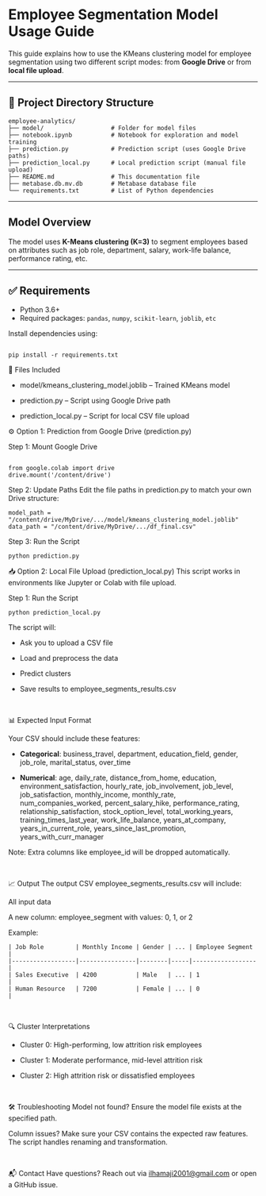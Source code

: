 # Employee Segmentation Model Usage Guide

This guide explains how to use the KMeans clustering model for employee segmentation using two different script modes: from **Google Drive** or from **local file upload**.

---

## 📁 Project Directory Structure
```
employee-analytics/
├── model/                   # Folder for model files
├── notebook.ipynb           # Notebook for exploration and model training
├── prediction.py            # Prediction script (uses Google Drive paths)
├── prediction_local.py      # Local prediction script (manual file upload)
├── README.md                # This documentation file
├── metabase.db.mv.db        # Metabase database file
└── requirements.txt         # List of Python dependencies
```
---

## Model Overview

The model uses **K-Means clustering (K=3)** to segment employees based on attributes such as job role, department, salary, work-life balance, performance rating, etc.

---

## ✅ Requirements

- Python 3.6+
- Required packages: `pandas`, `numpy`, `scikit-learn`, `joblib`, `etc`

Install dependencies using:

```

pip install -r requirements.txt

```
📂 Files Included

- model/kmeans_clustering_model.joblib – Trained KMeans model

- prediction.py – Script using Google Drive path

- prediction_local.py – Script for local CSV file upload



⚙️ Option 1: Prediction from Google Drive (prediction.py) 

Step 1: Mount Google Drive

```

from google.colab import drive
drive.mount('/content/drive')

```
Step 2: Update Paths
Edit the file paths in prediction.py to match your own Drive structure:
```
model_path = "/content/drive/MyDrive/.../model/kmeans_clustering_model.joblib"
data_path = "/content/drive/MyDrive/.../df_final.csv"

```
Step 3: Run the Script
```
python prediction.py

```
📥 Option 2: Local File Upload (prediction_local.py)
This script works in environments like Jupyter or Colab with file upload.

Step 1: Run the Script
```
python prediction_local.py

```
The script will:

- Ask you to upload a CSV file

- Load and preprocess the data

- Predict clusters

- Save results to employee_segments_results.csv
  
<br> 

📊 Expected Input Format

Your CSV should include these features:


- **Categorical**:
business_travel, department, education_field, gender, job_role, marital_status, over_time


- **Numerical**:
age, daily_rate, distance_from_home, education, environment_satisfaction, hourly_rate, job_involvement, job_level, job_satisfaction, monthly_income, monthly_rate, num_companies_worked, percent_salary_hike, performance_rating, relationship_satisfaction, stock_option_level, total_working_years, training_times_last_year, work_life_balance, years_at_company, years_in_current_role, years_since_last_promotion, years_with_curr_manager


Note: Extra columns like employee_id will be dropped automatically.

<br> 

📈 Output
The output CSV employee_segments_results.csv will include:

All input data

A new column: employee_segment with values: 0, 1, or 2

Example:
```
| Job Role         | Monthly Income | Gender | ... | Employee Segment |
|------------------|----------------|--------|-----|------------------|
| Sales Executive  | 4200           | Male   | ... | 1                |
| Human Resource   | 7200           | Female | ... | 0                |
```

<br> 

🔍 Cluster Interpretations
- Cluster 0: High-performing, low attrition risk employees

- Cluster 1: Moderate performance, mid-level attrition risk

- Cluster 2: High attrition risk or dissatisfied employees

<br> 

🛠 Troubleshooting
Model not found?
Ensure the model file exists at the specified path.
<br> 

Column issues?
Make sure your CSV contains the expected raw features. The script handles renaming and transformation.

<br> 

📬 Contact
Have questions? Reach out via ilhamaji2001@gmail.com or open a GitHub issue.
